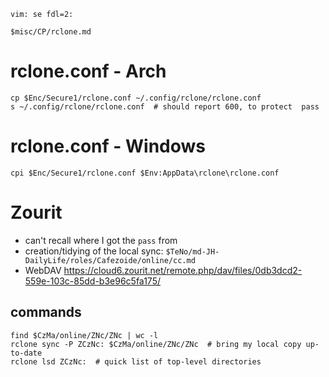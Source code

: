     vim: se fdl=2:

    $misc/CP/rclone.md

# rclone.conf - Arch
    cp $Enc/Secure1/rclone.conf ~/.config/rclone/rclone.conf
    s ~/.config/rclone/rclone.conf  # should report 600, to protect  pass

# rclone.conf - Windows
    cpi $Enc/Secure1/rclone.conf $Env:AppData\rclone\rclone.conf

# Zourit
- can't recall where I got the `pass` from
- creation/tidying of the local sync: `$TeNo/md-JH-DailyLife/roles/Cafezoide/online/cc.md`
- WebDAV <https://cloud6.zourit.net/remote.php/dav/files/0db3dcd2-559e-103c-85dd-b3e96c5fa175/>

## commands
    find $CzMa/online/ZNc/ZNc | wc -l
    rclone sync -P ZCzNc: $CzMa/online/ZNc/ZNc  # bring my local copy up-to-date
    rclone lsd ZCzNc:  # quick list of top-level directories

